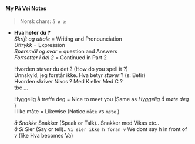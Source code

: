 #### My På Vei Notes

>Norsk chars:  `å ø æ`

* **Hva heter du ?**  
  *Skrift og uttale* = Writing and Pronounciation  
  *Uttrykk* = Expression  
  *Spørsmål og svar* = question and Answers  
  *Fortsetter i del 2* = Continued in Part 2  
    
  Hvorden staver du det ? (How do you spell it ?)  
  Unnskyld, jeg forstår ikke. Hva betyr *staver* ? (s: Betir)  
  Hvorden skriver Nikos ? Med K eller Med C ?  
  tbc ...
    
  Hyggelig å treffe deg = Nice to meet you (Same as *Hyggelig å møte deg* )  
  I like måte = Likewise (Notice `måte` vs `møte` )

  *å Snakke* Snakker (Speak or Talk).. Snakker med Vikas etc..  
  *å Si* Sier (Say or tell).. `Vi sier ikke h foran v` We dont say h in front of v (like Hva becomes Va)

   

  
  
